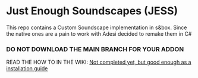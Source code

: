 # Just Enough Soundscapes (JESS)
This repo contains a Custom Soundscape implementation in s&amp;box. Since the native ones are a pain to work with Adesi decided to remake them in C#

### DO NOT DOWNLOAD THE MAIN BRANCH FOR YOUR ADDON

READ THE HOW TO IN THE WIKI:
[Not completed yet, but good enough as a installation guide](https://github.com/Eagle-One-Development/sbox-just-enough-soundscapes/wiki)
